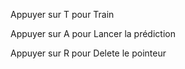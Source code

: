 Appuyer sur T pour Train

Appuyer sur A pour Lancer la prédiction

Appuyer sur R pour Delete le pointeur

